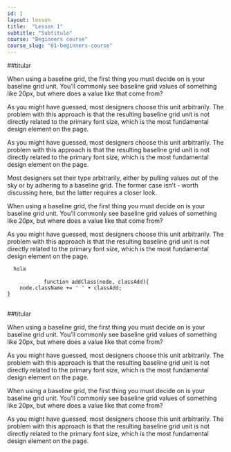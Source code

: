 ```yaml
---
id: 1
layout: lesson
title:  "Lesson 1"
subtitle: "Subtitulo"
course: "Beginners course"
course_slug: "01-beginners-course"
---
```


##titular

When using a baseline grid, the first thing you must decide on is your baseline grid unit. You’ll commonly see baseline grid values of something like 20px, but where does a value like that come from?

As you might have guessed, most designers choose this unit arbitrarily. The problem with this approach is that the resulting baseline grid unit is not directly related to the primary font size, which is the most fundamental design element on the page.

As you might have guessed, most designers choose this unit arbitrarily. The problem with this approach is that the resulting baseline grid unit is not directly related to the primary font size, which is the most fundamental design element on the page.

Most designers set their type arbitrarily, either by pulling values out of the sky or by adhering to a baseline grid. The former case isn’t - worth discussing here, but the latter requires a closer look.

When using a baseline grid, the first thing you must decide on is your baseline grid unit. You’ll commonly see baseline grid values of something like 20px, but where does a value like that come from?

As you might have guessed, most designers choose this unit arbitrarily. The problem with this approach is that the resulting baseline grid unit is not directly related to the primary font size, which is the most fundamental design element on the page.


```
  hola
```

<div class="lss-code">
      <pre>
          <code>function addClass(node, classAdd){
	node.className += ' ' + classAdd;
}</code>
      </pre>
</div>


##titular

When using a baseline grid, the first thing you must decide on is your baseline grid unit. You’ll commonly see baseline grid values of something like 20px, but where does a value like that come from?

As you might have guessed, most designers choose this unit arbitrarily. The problem with this approach is that the resulting baseline grid unit is not directly related to the primary font size, which is the most fundamental design element on the page.

When using a baseline grid, the first thing you must decide on is your baseline grid unit. You’ll commonly see baseline grid values of something like 20px, but where does a value like that come from?

As you might have guessed, most designers choose this unit arbitrarily. The problem with this approach is that the resulting baseline grid unit is not directly related to the primary font size, which is the most fundamental design element on the page.




